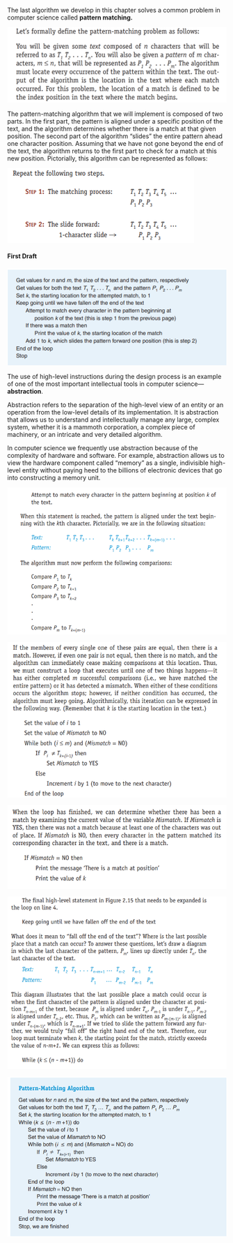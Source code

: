 The last algorithm we develop in this chapter solves a common problem in computer science called **pattern matching.**

![](CPS%20101/Documents/Images/Example%204/meet1.png)

The pattern-matching algorithm that we will implement is composed of two parts. In the first part, the pattern is aligned under a specific position of the text, and the algorithm determines whether there is a match at that given position. The second part of the algorithm “slides” the entire pattern ahead one character position. Assuming that we have not gone beyond the end of the text, the algorithm returns to the first part to check for a match at this new position. Pictorially, this algorithm can be represented as follows:

![](CPS%20101/Documents/Images/Example%204/meet2.png)

#### First Draft

![](CPS%20101/Documents/Images/Example%204/meet3.png)

The use of high-level instructions during the design process is an example of one of the most important intellectual tools in computer science—**abstraction**.

Abstraction refers to the separation of the high-level view of an entity or an operation from the low-level details of its implementation. It is abstraction that allows us to understand and intellectually manage any large, complex system, whether it is a mammoth corporation, a complex piece of machinery, or an intricate and very detailed algorithm.

In computer science we frequently use abstraction because of the complexity of hardware and software. For example, abstraction allows us to view the hardware component called “memory” as a single, indivisible high-level entity without paying heed to the billions of electronic devices that go into constructing a memory unit.

![](CPS%20101/Documents/Images/Example%204/meet4.png)

![](CPS%20101/Documents/Images/Example%204/meet5.png)

![](CPS%20101/Documents/Images/Example%204/meet%206.png)

![](CPS%20101/Documents/Images/Example%204/meet7.png)

![](CPS%20101/Documents/Images/Example%204/meet8.png)